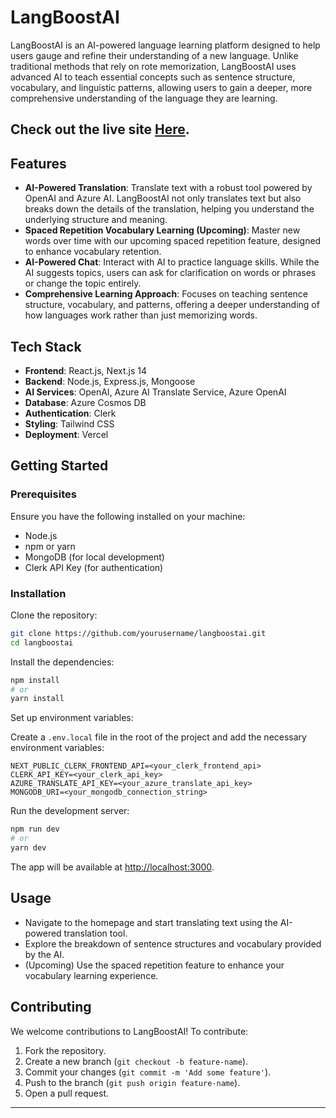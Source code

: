 # LangBoostAI

LangBoostAI is an AI-powered language learning platform designed to help users gauge and refine their understanding of a new language. Unlike traditional methods that rely on rote memorization, LangBoostAI uses advanced AI to teach essential concepts such as sentence structure, vocabulary, and linguistic patterns, allowing users to gain a deeper, more comprehensive understanding of the language they are learning. 
## Check out the live site [Here](https://lang-learn-hazel.vercel.app/).


## Features

- **AI-Powered Translation**: Translate text with a robust tool powered by OpenAI and Azure AI. LangBoostAI not only translates text but also breaks down the details of the translation, helping you understand the underlying structure and meaning.
- **Spaced Repetition Vocabulary Learning (Upcoming)**: Master new words over time with our upcoming spaced repetition feature, designed to enhance vocabulary retention.
- **AI-Powered Chat**: Interact with AI to practice language skills. While the AI suggests topics, users can ask for clarification on words or phrases or change the topic entirely.
- **Comprehensive Learning Approach**: Focuses on teaching sentence structure, vocabulary, and patterns, offering a deeper understanding of how languages work rather than just memorizing words.

## Tech Stack

- **Frontend**: React.js, Next.js 14
- **Backend**: Node.js, Express.js, Mongoose
- **AI Services**: OpenAI, Azure AI Translate Service, Azure OpenAI
- **Database**: Azure Cosmos DB
- **Authentication**: Clerk
- **Styling**: Tailwind CSS
- **Deployment**: Vercel



## Getting Started

### Prerequisites

Ensure you have the following installed on your machine:

- Node.js
- npm or yarn
- MongoDB (for local development)
- Clerk API Key (for authentication)

### Installation

Clone the repository:

```bash
git clone https://github.com/yourusername/langboostai.git
cd langboostai
```

Install the dependencies:

```bash
npm install
# or
yarn install
```

Set up environment variables:

Create a `.env.local` file in the root of the project and add the necessary environment variables:

```plaintext
NEXT_PUBLIC_CLERK_FRONTEND_API=<your_clerk_frontend_api>
CLERK_API_KEY=<your_clerk_api_key>
AZURE_TRANSLATE_API_KEY=<your_azure_translate_api_key>
MONGODB_URI=<your_mongodb_connection_string>
```

Run the development server:

```bash
npm run dev
# or
yarn dev
```

The app will be available at [http://localhost:3000](http://localhost:3000).

## Usage

- Navigate to the homepage and start translating text using the AI-powered translation tool.
- Explore the breakdown of sentence structures and vocabulary provided by the AI.
- (Upcoming) Use the spaced repetition feature to enhance your vocabulary learning experience.

## Contributing

We welcome contributions to LangBoostAI! To contribute:

1. Fork the repository.
2. Create a new branch (`git checkout -b feature-name`).
3. Commit your changes (`git commit -m 'Add some feature'`).
4. Push to the branch (`git push origin feature-name`).
5. Open a pull request.

---
